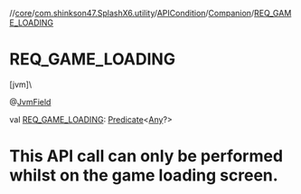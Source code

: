 //[core](../../../../index.md)/[com.shinkson47.SplashX6.utility](../../index.md)/[APICondition](../index.md)/[Companion](index.md)/[REQ_GAME_LOADING](-r-e-q_-g-a-m-e_-l-o-a-d-i-n-g.md)

# REQ_GAME_LOADING

[jvm]\

@[JvmField](https://kotlinlang.org/api/latest/jvm/stdlib/kotlin.jvm/-jvm-field/index.html)

val [REQ_GAME_LOADING](-r-e-q_-g-a-m-e_-l-o-a-d-i-n-g.md): [Predicate](https://docs.oracle.com/javase/8/docs/api/java/util/function/Predicate.html)&lt;[Any](https://kotlinlang.org/api/latest/jvm/stdlib/kotlin/-any/index.html)?&gt;

# This API call can only be performed whilst on the game loading screen.
